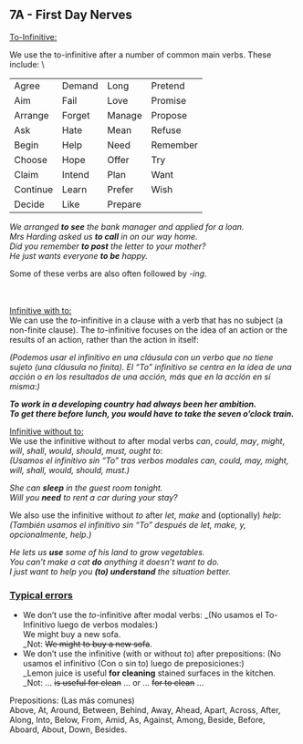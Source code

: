 ## 7A - First Day Nerves

<span style="text-decoration:underline;">To-Infinitive:</span>

We use the to-infinitive after a number of common main verbs. These include: \



<table>
  <tr>
   <td>Agree
   </td>
   <td>Demand
   </td>
   <td>Long
   </td>
   <td>Pretend
   </td>
  </tr>
  <tr>
   <td>Aim
   </td>
   <td>Fail
   </td>
   <td>Love
   </td>
   <td>Promise
   </td>
  </tr>
  <tr>
   <td>Arrange
   </td>
   <td>Forget
   </td>
   <td>Manage
   </td>
   <td>Propose
   </td>
  </tr>
  <tr>
   <td>Ask
   </td>
   <td>Hate
   </td>
   <td>Mean
   </td>
   <td>Refuse
   </td>
  </tr>
  <tr>
   <td>Begin
   </td>
   <td>Help
   </td>
   <td>Need
   </td>
   <td>Remember
   </td>
  </tr>
  <tr>
   <td>Choose
   </td>
   <td>Hope
   </td>
   <td>Offer
   </td>
   <td>Try
   </td>
  </tr>
  <tr>
   <td>Claim
   </td>
   <td>Intend
   </td>
   <td>Plan
   </td>
   <td>Want
   </td>
  </tr>
  <tr>
   <td>Continue
   </td>
   <td>Learn
   </td>
   <td>Prefer
   </td>
   <td>Wish
   </td>
  </tr>
  <tr>
   <td>Decide
   </td>
   <td>Like
   </td>
   <td>Prepare
   </td>
   <td>
   </td>
  </tr>
</table>


_We arranged **to see** the bank manager and applied for a loan. \
Mrs Harding asked us **to call** in on our way home. \
Did you remember **to post** the letter to your mother? \
He just wants everyone **to be** happy._

Some of these verbs are also often followed by _-ing_.

<span style="text-decoration:underline;"> \
 \
Infinitive with to:</span> \
We can use the _to_-infinitive in a clause with a verb that has no subject (a non-finite clause). The _to_-infinitive focuses on the idea of an action or the results of an action, rather than the action in itself:

_(Podemos usar el infinitivo en una cláusula con un verbo que no tiene sujeto (una cláusula no finita). El “To” infinitivo se centra en la idea de una acción o en los resultados de una acción, más que en la acción en sí misma:)_

**_To work in a developing country had always been her ambition. \
To get there before lunch, you would have to take the seven o’clock train._**

<span style="text-decoration:underline;">Infinitive without to:</span> \
We use the infinitive without _to_ after modal verbs _can_, _could_, _may_, _might_, _will_, _shall_, _would_, _should_, _must, ought to_: \
_(Usamos el infinitivo sin “To” tras verbos modales can, could, may, might, will, shall, would, should, must.)_

_She can **sleep** in the guest room tonight. \
Will you **need** to rent a car during your stay?_

We also use the infinitive without _to_ after _let_, _make_ and (optionally) _help_: \
_(También usamos el infinitivo sin “To” después de let, make, y, opcionalmente, help.)_

_He lets us **use** some of his land to grow vegetables. \
You can’t make a cat **do** anything it doesn’t want to do. \
I just want to help you **(to) understand** the situation better._


### <span style="text-decoration:underline;">Typical errors</span>



* We don’t use the _to_-infinitive after modal verbs: _(No usamos el To-Infinitivo luego de verbos modales:) \
We might buy a new sofa. \
_Not: ~~We might to buy a new sofa~~.
* We don’t use the infinitive (with or without _to_) after prepositions: (No usamos el infinitivo (Con o sin to) luego de preposiciones:) \
_Lemon juice is useful **for cleaning** stained surfaces in the kitchen. \
_Not: … ~~is useful for clean~~ … or … ~~for to clean~~ …

Prepositions: (Las más comunes) \
Above, At, Around, Between, Behind, Away, Ahead, Apart, Across, After, Along, Into, Below, From, Amid, As, Against, Among, Beside, Before, Aboard, About, Down, Besides.